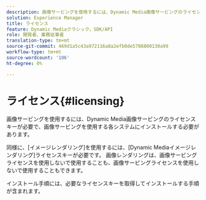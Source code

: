 ```yaml
---
description: 画像サービングを使用するには、Dynamic Media画像サービングのライセンスキーが必要で、画像サービングを使用する各システムにインストールする必要があります。
solution: Experience Manager
title: ライセンス
feature: Dynamic Mediaクラシック，SDK/API
role: 開発者、業務従事者
translation-type: tm+mt
source-git-commit: 469d1a5c43a972116a8a2efb0de5708800130a99
workflow-type: tm+mt
source-wordcount: '106'
ht-degree: 0%

---
```



# ライセンス{#licensing}

画像サービングを使用するには、Dynamic Media画像サービングのライセンスキーが必要で、画像サービングを使用する各システムにインストールする必要があります。

同様に、[イメージレンダリング]を使用するには、[Dynamic Mediaイメージレンダリング]ライセンスキーが必要です。 画像レンダリングは、画像サービングライセンスを使用しないで使用することも、画像サービングライセンスを使用しないで使用することもできます。

インストール手順には、必要なライセンスキーを取得してインストールする手順が含まれます。
